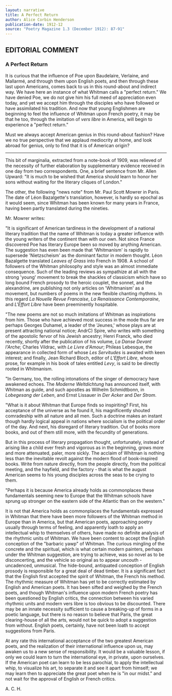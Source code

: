 ```yaml
---
layout: narrative
title: A Perfect Return
author: Alice Corbin Henderson
publication-date: 1912-12
source: "Poetry Magazine 1.3 (December 1912): 87-91"
---
```


## EDITORIAL COMMENT


### A Perfect Return


It is curious that the influence of Poe upon Baudelaire, Verlaine, and Mallarmé, and through them upon English poets, and then through these last upon Americans, comes back to us in this round-about and indirect way. We have here an instance of what Whitman calls a "perfect return." We have denied Poe, we do not give him his full meed of appreciation even today, and yet we accept him through the disciples who have followed or have assimilated his tradition. And now that young Englishmen are beginning to feel the influence of Whitman upon French poetry, it may be that he too, through the imitation of _vers libre_ in America, will begin to experience a "perfect return." 


Must we always accept American genius in this round-about fashion? Have we no true perspective that we applaud mediocrity at home, and look abroad for genius, only to find that it is of American origin?

---

This bit of marginalia, extracted from a note-book of 1909, was relieved of the necessity of further elaboration by supplementary evidence received in one day from two correspondents. One, a brief sentence from Mr. Allen Upward: "It is much to be wished that America should learn to honor her sons without waiting for the literary cliques of London." 


The other, the following "news note" from Mr. Paul Scott Mowrer in Paris. The date of Léon Bazalgette's translation, however, is hardly so epochal as it would seem, since Whitman has been known for many years in France, having been partly translated during the nineties. 


Mr. Mowrer writes:  


"It is significant of American tardiness in the development of a national literary tradition that the name of Whitman is today a greater influence with the young writers of the continent than with our own. Not since France discovered Poe has literary Europe been so moved by anything American. The suggestion has even been made that 'Whitmanism' is rapidly to supersede 'Nietzscheism' as the dominant factor in modern thought. Léon Bazalgette translated _Leaves of Grass_ into French in 1908. A school of followers of the Whitman philosophy and style was an almost immediate consequence. Such of the leading reviews as sympathize at all with the strong 'young' movement to break the shackles of classicism which have so long bound French prosody to the heroic couplet, the sonnet, and the alexandrine, are publishing not only articles on 'Whitmanism' as a movement, but numbers of poems in the new flexible chanting rhythms. In this regard _La Nouelle Revue Francaise_, _La Renaissance Contemporaine_, and _L'Effort Libre_ have been preeminently hospitable. 


"The new poems are not so much imitations of Whitman as inspirations from him. Those who have achieved most success in the mode thus far are perhaps Georges Duhamel, a leader of the 'Jeunes,' whose plays are at present attracting national notice; AndrC) Spire, who writes with something of the apostolic fervor of his Jewish ancestry; Henri Franck, who died recently, shortly after the publication of his volume, _La Danse Devant l'Arche_; Charles Vildrac, with _Le Livre d'Amour_; Phileas Lebesque, the appearance in collected form of whose _Les Servitudes_ is awaited with keen interest; and finally, Jean Richard Bloch, editor of _L'Effort Libre_, whose prose, for example in his book of tales entitled _Levy_, is said to be directly rooted in Whitmanism.


"In Germany, too, the rolling intonations of the singer of democracy have awakened echoes. The _Moderne Weltdichtung_ has announced itself, with Whitman as guide, and such apostles as Wilhelm Schmidtbonn, in _Lobegesang der Leben_, and Ernst Lissauer in _Der Acker_ and _Der Strom_. 


"What is it about Whitman that Europe finds so inspiriting? First, his acceptance of the universe as he found it, his magnificently shouted comradeship with all nature and all men. Such a doctrine makes an instant though hardly logical appeal in nations where socialism is the political order of the day. And next, his disregard of literary tradition. Out of books more books, and out of them still more, with the fecundity of generations. 


But in this process of literary propagation thought, unfortunately, instead of arising like a child ever fresh and vigorous as in the beginning, grows more and more attenuated, paler, more sickly. The acclaim of Whitman is nothing less than the inevitable revolt against the modern flood of book-inspired books. Write from nature directly, from the people directly, from the political meeting, and the hayfield, and the factory - that is what the august American seems to his young disciples across the seas to be crying to them.


"Perhaps it is because America already holds as commonplaces these fundamentals seeming new to Europe that the Whitman schools have sprung up stronger on the eastern side of the Atlantic than on the western."


It is not that America holds as commonplaces the fundamentals expressed in Whitman that there have been more followers of the Whitman method in Europe than in America, but that American poets, approaching poetry usually through terms of feeling, and apparently loath to apply an intellectual whip to themselves of others, have made no definite analysis of the rhythmic units of Whitman. We have been content to accept the English conception of the "barbaric yawp" of Whitman. The curious mingling of the concrete and the spiritual, which is what certain modern painters, perhaps under the Whitman suggestion, are trying to achieve, was so novel as to be disconcerting, and the vehicle so original as to appear uncouth - uncadenced, unmusical. The hide-bound, antiquated conception of English prosody is responsible for a great deal of dead timber. It is a significant fact that the English first accepted the spirit of Whitman, the French his method. The rhythmic measure of Whitman has yet to be correctly estimated by English and American poets. It has been sifted and weighed by the French poets, and though Whitman's influence upon modern French poetry has been questioned by English critics, the connection between his varied rhythmic units and modern vers libre is too obvious to be discounted. There may be an innate necessity sufficient to cause a breaking-up of forms in a poetic language, but there is no reason to believe that Paris, the great clearing-house of all the arts, would not be quick to adopt a suggestion from without. English poets, certainly, have not been loath to accept suggestions from Paris. 


At any rate this international acceptance of the two greatest American poets, and the realization of their international influence upon us, may awaken us to a new sense of responsibility. It would be a valuable lesson, if only we could learn to turn the international eye, in private, upon ourselves. If the American poet can learn to be less parochial, to apply the intellectual whip, to visualize his art, to separate it and see it apart from himself; we may learn then to appreciate the great poet when  he is "in our midst." and not wait for the approval of English or French critics. 


A. C. H.
